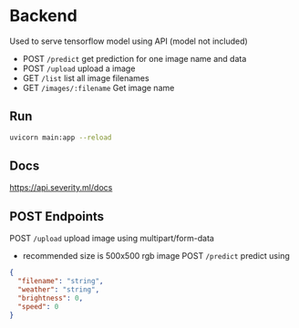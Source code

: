 # Backend

Used to serve tensorflow model using API (model not included)

- POST `/predict` get prediction for one image name and data
- POST `/upload` upload a image
- GET `/list` list all image filenames
- GET `/images/:filename` Get image name

## Run
```bash
uvicorn main:app --reload
```

## Docs
https://api.severity.ml/docs

## POST Endpoints

POST `/upload` upload image using multipart/form-data
- recommended size is 500x500 rgb image
POST `/predict` predict using 
```json
{
  "filename": "string",
  "weather": "string",
  "brightness": 0,
  "speed": 0
}
```
